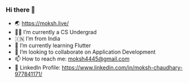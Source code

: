 ### Hi there 👋

<!--
**mokshchaudhary/mokshchaudhary** is a ✨ _special_ ✨ repository because its `README.md` (this file) appears on your GitHub profile.
-->

- 🌏️ https://moksh.live/
- 👨‍🎓️ I’m currently a CS Undergrad
- 🇮🇳️ I’m from India
- 🌱 I’m currently learning Flutter
- 👯 I’m looking to collaborate on Application Development
- 📫 How to reach me: moksh4445@gmail.com
- 💼️ LinkedIn Profile: https://www.linkedin.com/in/moksh-chaudhary-977841171/
